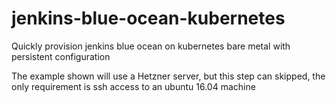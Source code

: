 # jenkins-blue-ocean-kubernetes
Quickly provision jenkins blue ocean on kubernetes bare metal with persistent configuration

The example shown will use a Hetzner server, but this step can skipped, the only requirement is ssh access to an ubuntu 16.04 machine


